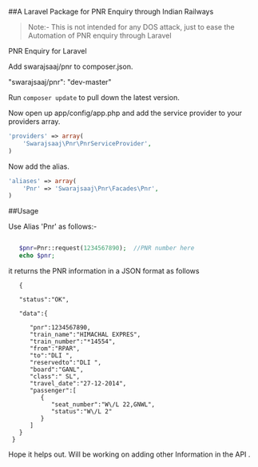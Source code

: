 ##A Laravel Package for PNR Enquiry through Indian Railways


>Note:- This is not intended for any DOS attack, just to ease the Automation of PNR enquiry through Laravel

PNR Enquiry for Laravel

Add swarajsaaj/pnr to composer.json.

"swarajsaaj/pnr": "dev-master"

Run <code>composer update</code> to pull down the latest version.

Now open up app/config/app.php and add the service provider to your providers array.

```php
'providers' => array(
    'Swarajsaaj\Pnr\PnrServiceProvider',
)
```

Now add the alias.

```php
'aliases' => array(
    'Pnr' => 'Swarajsaaj\Pnr\Facades\Pnr',
)
```

##Usage

Use Alias 'Pnr' as follows:-

```php

   $pnr=Pnr::request(1234567890);  //PNR number here
   echo $pnr;

```

it returns the PNR information in a JSON format as follows


```javasript
   {

   "status":"OK",

   "data":{

      "pnr":1234567890,
      "train_name":"HIMACHAL EXPRES",
      "train_number":"*14554",
      "from":"RPAR",
      "to":"DLI ",
      "reservedto":"DLI ",
      "board":"GANL",
      "class":" SL",
      "travel_date":"27-12-2014",
      "passenger":[
         {
            "seat_number":"W\/L 22,GNWL",
            "status":"W\/L 2"
         }
      ]
   }
 }
```


Hope it helps out. 
Will be working on adding other Information in the API .
